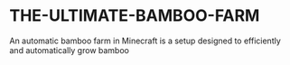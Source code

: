 # THE-ULTIMATE-BAMBOO-FARM
An automatic bamboo farm in Minecraft is a setup designed to efficiently and automatically grow bamboo
